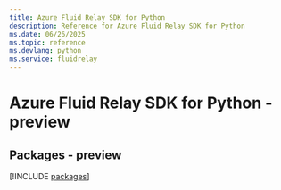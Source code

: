 ```yaml
---
title: Azure Fluid Relay SDK for Python
description: Reference for Azure Fluid Relay SDK for Python
ms.date: 06/26/2025
ms.topic: reference
ms.devlang: python
ms.service: fluidrelay
---
```

# Azure Fluid Relay SDK for Python - preview
## Packages - preview
[!INCLUDE [packages](fluid-relay-index.md)]